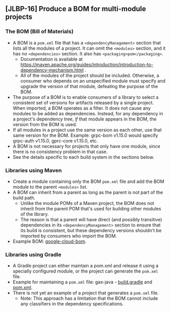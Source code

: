 [JLBP-16] Produce a BOM for multi-module projects
-------------------------------------------------

### The BOM (Bill of Materials)

- A BOM is a `pom.xml` file that has a `<dependencyManagement>` section that lists all the modules of a project. It can omit the `<modules>` section, and it has no `<dependencies>` section. It also has `<packaging>pom</packaging>`.
  - Documentation is available at https://maven.apache.org/guides/introduction/introduction-to-dependency-mechanism.html .
  - All of the modules of the project should be included. Otherwise, a consumer who depends on an unspecified module must specify and upgrade the version of that module, defeating the purpose of the BOM.
- The purpose of a BOM is to enable consumers of a library to select a consistent set of versions for artifacts released by a single project. When imported, a BOM operates as a filter. It does not cause any modules to be added as dependencies. Instead, for any dependency in a project's dependency tree, *if* that module appears in the BOM, the version from the BOM is used.
- If all modules in a project use the same version as each other, use that same version for the BOM. Example: grpc-bom v1.15.0 would specify grpc-auth v1.15.0, gprc-core v1.15.0, etc.
- A BOM is not necessary for projects that only have one module, since there is no consistency problem in that case.
- See the details specific to each build system in the sections below.

### Libraries using Maven

- Create a module containing only the BOM `pom.xml` file and add the BOM module to the parent `<modules>` list.
- A BOM can inherit from a parent as long as the parent is not part of the build path.
  - Unlike the module POMs of a Maven project, the BOM does not inherit from the parent POM that's used for building other modules of the library.
  - The reason is that a parent will have direct (and possibly transitive) dependencies in its `<dependencyManagement>` section to ensure that its build is consistent, but these dependency versions shouldn't be imported by consumers who import the BOM.
- Example BOM: [google-cloud-bom](https://github.com/GoogleCloudPlatform/google-cloud-java/blob/master/google-cloud-bom/pom.xml).

### Libraries using Gradle

- A Gradle project can either maintain a pom.xml and release it using a specially configured module, or the project can generate the `pom.xml` file.
- Example for maintaining a `pom.xml` file: gax-java - [build.gradle](https://github.com/googleapis/gax-java/blob/master/gax-bom/build.gradle) and [pom.xml](https://github.com/googleapis/gax-java/blob/master/gax-bom/pom.xml).
- There is not yet an example of a project that generates a `pom.xml` file.
  - Note: This approach has a limitation that the BOM cannot include any classifiers in the dependency specifications.
